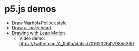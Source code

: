# p5.js demos
* [Draw Warhol+Pollock style](http://hanax.github.io/p5js_demos/demo_wp)
* [Draw a shaky heart](http://hanax.github.io/p5js_demos/demo_mouse)
* [Drawing with Leap Motion](http://hanax.github.io/p5js_demos/demo_leapmotion)
  * Video demo: https://twitter.com/A_lfalfa/status/701623264179855360
